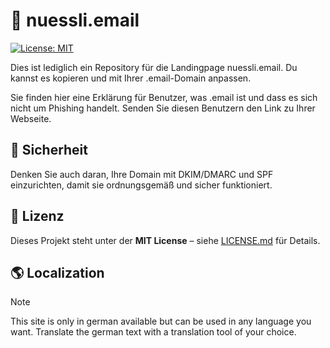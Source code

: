 # 🚀 nuessli.email

[![License: MIT](https://img.shields.io/badge/License-MIT-yellow.svg)](LICENSE.md)

Dies ist lediglich ein Repository für die Landingpage nuessli.email. Du kannst es kopieren und mit Ihrer .email-Domain anpassen.

Sie finden hier eine Erklärung für Benutzer, was .email ist und dass es sich nicht um Phishing handelt. Senden Sie diesen Benutzern den Link zu Ihrer Webseite.

## 🔐 Sicherheit

Denken Sie auch daran, Ihre Domain mit DKIM/DMARC und SPF einzurichten, damit sie ordnungsgemäß und sicher funktioniert.

## 📜 Lizenz
Dieses Projekt steht unter der **MIT License** – siehe [LICENSE.md](LICENSE.md) für Details.

## 🌎 Localization

> [!NOTE]  
> This site is only in german available but can be used in any language you want.
> Translate the german text with a translation tool of your choice.
